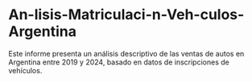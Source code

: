 # An-lisis-Matriculaci-n-Veh-culos-Argentina
Este informe presenta un análisis descriptivo de las ventas de autos en Argentina entre 2019 y 2024, basado en datos de inscripciones de vehículos.
